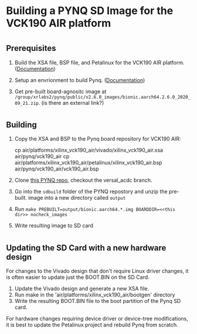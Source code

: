 
# Building a PYNQ SD Image for the VCK190 AIR platform


#
## Prerequisites

1. Build the XSA file, BSP file, and Petalinux for the VCK190 AIR platform. ([Documentation](docs/vck190_building_platform.md))

2. Setup an envrionment to build Pynq.
([Documentation](https://pynq.readthedocs.io/en/latest/pynq_sd_card.html#prepare-the-building-environment))

3. Get pre-built board-agnositc image at `/group/xrlabs2/pynq/public/v2.6.0_images/bionic.aarch64.2.6.0_2020_09_21.zip`.
(is there an external link?)

#
## Building

1. Copy the XSA and BSP to the Pynq board repository for VCK190 AIR:

    cp air/platforms/xilinx_vck190_air/vivado/xilinx_vck190_air.xsa air/pynq/vck190_air
    cp air/platforms/xilinx_vck190_air/petalinux/xilinx_vck190_air.bsp air/pynq/vck190_air/vck190_air.bsp

2. Clone [this PYNQ repo](https://gitenterprise.xilinx.com/jefff/PYNQ),
checkout the versal_acdc branch.

3. Go into the `sdbuild` folder of the PYNQ repostory and unzip the pre-built.
image into a new directory called `output`

4. Run `make PREBUILT=output/bionic.aarch64.*.img BOARDDIR=<<this dir>> nocheck_images`

5. Write resulting image to SD card

#
## Updating the SD Card with a new hardware design

For changes to the Vivado design that don't require Linux driver changes, it
is often easier to update just the BOOT.BIN on the SD Card.

1. Update the Vivado design and generate a new XSA file.
2. Run make in the 'air/platforms/xilinx_vck190_air/bootgen' directory
3. Write the resulting BOOT.BIN file to the boot partition of the Pynq SD card.

For hardware changes requiring device driver or device-tree modifications, it
is best to update the Petalinux project and rebuild Pynq from scratch.